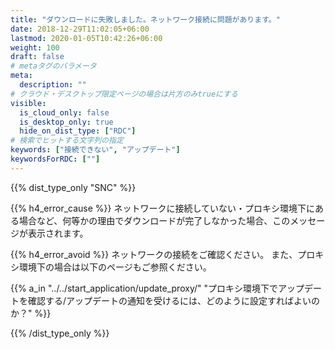 ```yaml
---
title: "ダウンロードに失敗しました。ネットワーク接続に問題があります。"
date: 2018-12-29T11:02:05+06:00
lastmod: 2020-01-05T10:42:26+06:00
weight: 100
draft: false
# metaタグのパラメータ
meta:
  description: ""
# クラウド・デスクトップ限定ページの場合は片方のみtrueにする
visible:
  is_cloud_only: false
  is_desktop_only: true
  hide_on_dist_type: ["RDC"]
# 検索でヒットする文字列の指定
keywords: ["接続できない", "アップデート"]
keywordsForRDC: [""]
---
```


{{% dist_type_only "SNC" %}}

{{% h4_error_cause %}}
ネットワークに接続していない・プロキシ環境下にある場合など、何等かの理由でダウンロードが完了しなかった場合、このメッセージが表示されます。

{{% h4_error_avoid %}}
ネットワークの接続をご確認ください。
また、プロキシ環境下の場合は以下のページもご参照ください。

{{% a_in "../../start_application/update_proxy/" "プロキシ環境下でアップデートを確認する/アップデートの通知を受けるには、どのように設定すればよいのか？" %}}

{{% /dist_type_only %}}
